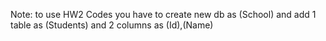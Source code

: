Note:
to use HW2 Codes you have to create new db 
as (School) and add 1 table as (Students) and 2 columns as (Id),(Name)
